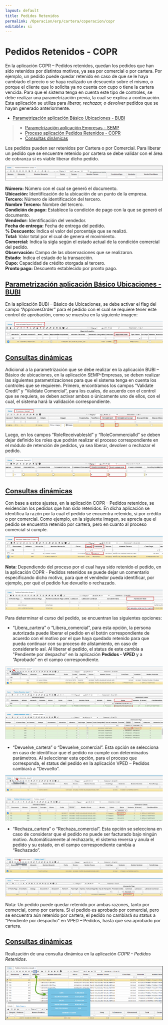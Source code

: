 ```yaml
---
layout: default
title: Pedidos Retenidos
permalink: /Operacion/erp/cartera/coperacion/copr
editable: si
---
```


# Pedidos Retenidos - COPR

En la aplicación COPR – Pedidos retenidos, quedan los pedidos que han sido retenidos por distintos motivos, ya sea por comercial o por cartera. Por ejemplo, un pedido puede quedar retenido en caso de que se le haya cambiado el precio o se haya realizado un descuento sobre el mismo, o porque el cliente que lo solicita ya no cuenta con cupo o tiene la cartera vencida.
Para que el sistema tenga en cuenta este tipo de controles, se debe realizar una parametrización previa, la cual se explica a continuación. Esta aplicación se utiliza para _liberar, rechazar, o devolver_ pedidos que se hayan generado anteriormente.  

* [Parametrización aplicación Básico Ubicaciones - BUBI](http://docs.oasiscom.com/Operacion/erp/cartera/coperacion/copr#parametrización-aplicación-básico-ubicaciones-bubi)  
>+ [Parametrización aplicación Empresas - SEMP](http://docs.oasiscom.com/Operacion/erp/cartera/coperacion/copr#parametrización-aplicación-empresas-semp)  
>+ [Proceso aplicación Pedidos Retenidos - COPR](http://docs.oasiscom.com/Operacion/erp/cartera/coperacion/copr#proceso-aplicación-pedidos-retenidos-copr)
>+ [Consultas dinámicas](http://docs.oasiscom.com/Operacion/erp/cartera/coperacion/copr#consultas-dinámicas)


Los pedidos pueden ser retenidos por Cartera o por Comercial. Para liberar un pedido que se encuentre retenido por cartera se debe validar con el área de cobranza si es viable liberar dicho pedido. 


![](COPR.png)


**Número:** Número con el cual se generó el documento.  
**Ubicación:** Identificación de la ubicación de un punto de la empresa.  
**Tercero:** Número de identificación del tercero.  
**Nombre Tercero:** Nombre del tercero.  
**Condición de pago:** Establece la condición de pago con la que se generó el documento.  
**Vendedor:** Identificación del vendedor.  
**Fecha de entrega:** Fecha de entrega del pedido.  
**% Descuento:** Indica el valor del porcentaje que se realizó.  
**Total:** Valor total por el cual de genera el movimiento.  
**Comercial:** Indica la sigla según el estado actual de la condición comercial del pedido.  
**Observación:** Campo de las observaciones que se realizaron.  
**Estado:** Indica el estado de la transacción.  
**Cupo:** Capacidad de crédito otorgada al tercero.  
**Pronto pago:** Descuento establecido por pronto pago.  

## [Parametrización aplicación Básico Ubicaciones - BUBI](http://docs.oasiscom.com/Operacion/erp/activos/hsaldo/hssp#verificación-de-saldos-de-activos-fijos-ingresados-por-ofac---facturas-de-compra)

En la aplicación BUBI – Básico de Ubicaciones, se debe activar el flag del campo “ApprovesOrder” para el pedido con el cual se requiere tener este control de aprobación, como se muestra en la siguiente imagen:  

![](copr2.png)  

## [Consultas dinámicas](http://docs.oasiscom.com/Operacion/erp/cartera/coperacion/copr#consultas-dinámicas) 

Adicional a la parametrización que se debe realizar en la aplicación BUBI – Básico de ubicaciones, en la aplicación SEMP-Empresas, se deben realizar las siguientes parametrizaciones para que el sistema tenga en cuenta los controles que se requieren.  Primero, encontramos los campos “Validate Credit” y “Validate Comercial”, para los cuales, de acuerdo con el control que se requiera, se deben activar ambos o únicamente uno de ellos, con el cual, el sistema hará la validación correspondiente.  

![](copr3.png)  

Luego, en los campos “RoleReceivablesId” y “RoleCommercialId” se deben dejar definido los roles que podrán realizar el proceso correspondiente en el módulo de retención de pedidos, ya sea liberar, devolver o rechazar el pedido.  

![](copr4.png)  

## [Consultas dinámicas](http://docs.oasiscom.com/Operacion/erp/cartera/coperacion/copr#consultas-dinámicas) 

Con base a estos ajustes, en la aplicación COPR – Pedidos retenidos, se evidencian los pedidos que han sido retenidos. En dicha aplicación se identifica la razón por la cual el pedido se encuentra retenido, si por crédito o por comercial. Como ejemplo, en la siguiente imagen, se aprecia que el pedido se encuentra retenido por cartera, pero en cuanto al proceso comercial sí cumple.  

![](copr5.png)  

**Nota**: Dependiendo del proceso por el cual haya sido retenido el pedido, en la aplicación COPR - Pedidos retenidos se puede dejar un comentario especificando dicho motivo, para que el vendedor pueda identificar, por ejemplo, por qué el pedido fue devuelto o rechazado.  

![](copr6.png)  

Para determinar el curso del pedido, se encuentran las siguientes opciones:  

- “Libera_cartera” o “Libera_comercial”, para esta opción, la persona autorizada puede liberar el pedido en el botón correspondiente de acuerdo con el motivo por el que haya quedado retenido para que pueda continuar con su proceso de alistamiento, en caso de considerarlo así. Al liberar el pedido, el status de este cambia a "Pendiente por despacho” en la aplicación **Pedidos - VPED** y a “Aprobado” en el campo correspondiente.  

![](copr7.png)  

![](copr8.png)  

![](copr9.png)  

- “Devuelve_cartera” o “Devuelve_comercial”. Esta opción se selecciona en caso de identificar que el pedido no cumple con determinados parámetros. Al seleccionar esta opción, para el proceso que corresponda, el status del pedido en la aplicación VPED – Pedidos cambiará a “Devuelto”.  

![](copr10.png)  

![](copr11.png)  

- “Rechaza_cartera” o “Rechaza_comercial”. Esta opción se selecciona en caso de considerar que el pedido no puede ser facturado bajo ningún motivo. Automáticamente al rechazarlo, el sistema reversa y anula el pedido y su estado, en el campo correspondiente cambia a “Rechazado”.  

![](copr12.png)  

![](copr13.png)

Nota: Un pedido puede quedar retenido por ambas razones, tanto por comercial, como por cartera. Si el pedido es aprobado por comercial, pero se encuentra aún retenido por cartera, el pedido no cambiará su status a “Pendiente por despacho” en VPED – Pedidos, hasta que sea aprobado por cartera. 


## [Consultas dinámicas](http://docs.oasiscom.com/Operacion/erp/cartera/coperacion/copr#consultas-dinámicas)

Realización de una consulta dinámica en la aplicación _COPR - Pedidos Retenidos_.  

![](copr1.png)
